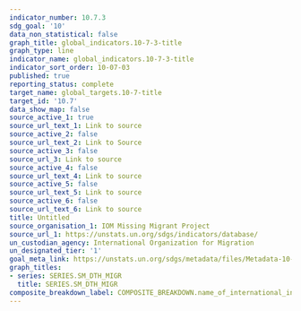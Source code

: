 ```yaml
---
indicator_number: 10.7.3
sdg_goal: '10'
data_non_statistical: false
graph_title: global_indicators.10-7-3-title
graph_type: line
indicator_name: global_indicators.10-7-3-title
indicator_sort_order: 10-07-03
published: true
reporting_status: complete
target_name: global_targets.10-7-title
target_id: '10.7'
data_show_map: false
source_active_1: true
source_url_text_1: Link to source
source_active_2: false
source_url_text_2: Link to Source
source_active_3: false
source_url_3: Link to source
source_active_4: false
source_url_text_4: Link to source
source_active_5: false
source_url_text_5: Link to source
source_active_6: false
source_url_text_6: Link to source
title: Untitled
source_organisation_1: IOM Missing Migrant Project
source_url_1: https://unstats.un.org/sdgs/indicators/database/
un_custodian_agency: International Organization for Migration
un_designated_tier: '1'
goal_meta_link: https://unstats.un.org/sdgs/metadata/files/Metadata-10-07-03.pdf
graph_titles:
- series: SERIES.SM_DTH_MIGR
  title: SERIES.SM_DTH_MIGR
composite_breakdown_label: COMPOSITE_BREAKDOWN.name_of_international_institution
---
```

